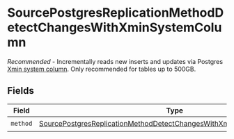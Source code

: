 # SourcePostgresReplicationMethodDetectChangesWithXminSystemColumn

<i>Recommended</i> - Incrementally reads new inserts and updates via Postgres <a href="https://docs.airbyte.com/integrations/sources/postgres/#xmin">Xmin system column</a>. Only recommended for tables up to 500GB.


## Fields

| Field                                                                                                                                                                   | Type                                                                                                                                                                    | Required                                                                                                                                                                | Description                                                                                                                                                             |
| ----------------------------------------------------------------------------------------------------------------------------------------------------------------------- | ----------------------------------------------------------------------------------------------------------------------------------------------------------------------- | ----------------------------------------------------------------------------------------------------------------------------------------------------------------------- | ----------------------------------------------------------------------------------------------------------------------------------------------------------------------- |
| `method`                                                                                                                                                                | [SourcePostgresReplicationMethodDetectChangesWithXminSystemColumnMethod](../../models/shared/sourcepostgresreplicationmethoddetectchangeswithxminsystemcolumnmethod.md) | :heavy_check_mark:                                                                                                                                                      | N/A                                                                                                                                                                     |